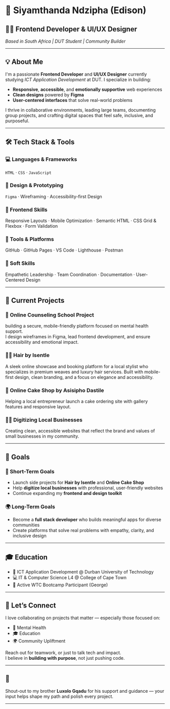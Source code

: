 # 👋 Siyamthanda Ndzipha (Edison)

## 🧑‍💻 Frontend Developer & UI/UX Designer  
*Based in South Africa | DUT Student | Community Builder*

---

## 💡 About Me

I'm a passionate **Frontend Developer** and **UI/UX Designer** currently studying *ICT Application Development* at DUT. I specialize in building:

- **Responsive**, **accessible**, and **emotionally supportive** web experiences  
- **Clean designs** powered by **Figma**  
- **User-centered interfaces** that solve real-world problems

I thrive in collaborative environments, leading large teams, documenting group projects, and crafting digital spaces that feel safe, inclusive, and purposeful.

---

## 🛠️ Tech Stack & Tools

### 💻 Languages & Frameworks
`HTML` · `CSS` · `JavaScript`

### 🎨 Design & Prototyping
`Figma` · Wireframing · Accessibility-first Design

### 🧩 Frontend Skills
Responsive Layouts · Mobile Optimization · Semantic HTML · CSS Grid & Flexbox · Form Validation

### 🧰 Tools & Platforms
GitHub · GitHub Pages · VS Code · Lighthouse · Postman

### 🧠 Soft Skills
Empathetic Leadership · Team Coordination · Documentation · User-Centered Design

---

## 🚀 Current Projects

### 🧠 Online Counseling School Project 
 building a secure, mobile-friendly platform focused on mental health support.  
I design wireframes in Figma, lead frontend development, and ensure accessibility and emotional impact.

### 💇‍♀️ Hair by Isentle  
A sleek online showcase and booking platform for a local stylist who specializes in premium weaves and luxury hair services. Built with mobile-first design, clean branding, and a focus on elegance and accessibility.

### 🎂 Online Cake Shop by Asisipho Dastile
Helping a local entrepreneur launch a cake ordering site with gallery features and responsive layout.

### 🧑‍💼 Digitizing Local Businesses  
Creating clean, accessible websites that reflect the brand and values of small businesses in my community.

---

## 🌱 Goals

### 🎯 Short-Term Goals
- Launch side projects for **Hair by Isentle** and **Online Cake Shop**  
- Help **digitize local businesses** with professional, user-friendly websites  
- Continue expanding my **frontend and design toolkit**

### 🌍 Long-Term Goals
- Become a **full stack developer** who builds meaningful apps for diverse communities  
- Create platforms that solve real problems with empathy, clarity, and inclusive design

---

## 🎓 Education

- 📘 ICT Application Development @ Durban University of Technology  
- 💻 IT & Computer Science L4 @ College of Cape Town  
- 🧠 Active WTC Bootcamp Participant (George)  
  

---

## 🤝 Let’s Connect

I love collaborating on projects that matter — especially those focused on:

- 🧠 Mental Health  
- 🎓 Education  
- 🌍 Community Upliftment  

Reach out for  teamwork, or just to talk tech and impact.  
I believe in **building with purpose**, not just pushing code.

---

## 🙏

Shout-out to my brother **Luxolo Gqadu** for his support and guidance — your input helps shape my path and polish every project.

---


